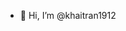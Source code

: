 - 👋 Hi, I’m @khaitran1912
<!---
khaitran1912/khaitran1912 is a ✨ special ✨ repository because its `README.md` (this file) appears on your GitHub profile.
You can click the Preview link to take a look at your changes.
--->
